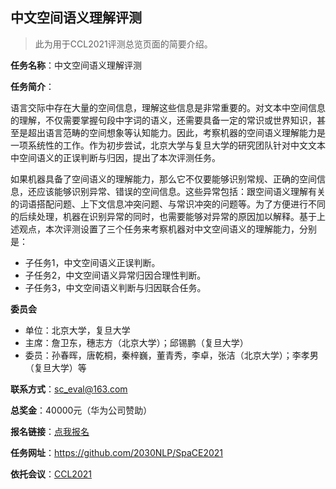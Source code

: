 ## 中文空间语义理解评测

> 此为用于CCL2021评测总览页面的简要介绍。

**任务名称**：中文空间语义理解评测

**任务简介**：

语言交际中存在大量的空间信息，理解这些信息是非常重要的。对文本中空间信息的理解，不仅需要掌握句段中字词的语义，还需要具备一定的常识或世界知识，甚至是超出语言范畴的空间想象等认知能力。因此，考察机器的空间语义理解能力是一项系统性的工作。作为初步尝试，北京大学与复旦大学的研究团队针对中文文本中空间语义的正误判断与归因，提出了本次评测任务。

如果机器具备了空间语义的理解能力，那么它不仅要能够识别常规、正确的空间信息，还应该能够识别异常、错误的空间信息。这些异常包括：跟空间语义理解有关的词语搭配问题、上下文信息冲突问题、与常识冲突的问题等。为了方便进行不同的后续处理，机器在识别异常的同时，也需要能够对异常的原因加以解释。基于上述观点，本次评测设置了三个任务来考察机器对中文空间语义的理解能力，分别是：

- 子任务1，中文空间语义正误判断。
- 子任务2，中文空间语义异常归因合理性判断。
- 子任务3，中文空间语义判断与归因联合任务。

**委员会**
- 单位：北京大学，复旦大学
- 主席：詹卫东，穗志方（北京大学）；邱锡鹏（复旦大学）
- 委员：孙春晖，唐乾桐，秦梓巍，董青秀，李卓，张洁（北京大学）；李孝男（复旦大学）等

**联系方式**：sc_eval@163.com

**总奖金**：40000元（华为公司赞助）

**报名链接**：[点我报名](https://2030nlp.github.io/SpaCE2021/registration.html)

**任务网址**：https://github.com/2030NLP/SpaCE2021

**依托会议**：[CCL2021](http://cips-cl.org/static/CCL2021/cclEval/taskEvaluation/index.html)